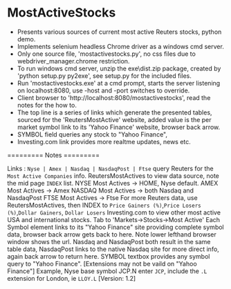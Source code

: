 # MostActiveStocks
- Presents various sources of current most active Reuters stocks, python demo.
- Implements selenium headless Chrome driver as a windows cmd server. 
- Only one source file, 'mostactivestocks.py', no css files due to webdriver_manager.chrome restriction.
- To run windows cmd server, unzip the exe\dist.zip package, created by 'python setup.py py2exe', see setup.py for the included files.
- Run 'mostactivestocks.exe' at a cmd prompt, starts the server listening on localhost:8080, use -host and -port switches to override.
- Client browser to 'http://localhost:8080/mostactivestocks', read the notes for the how to.
- The top line is a series of links which generate the presented tables, sourced for the 'ReutersMostActive'
website, added value is the per market symbol link to its 'Yahoo Finance' website, browser back arrow.
- SYMBOL field queries any stock to "Yahoo Finance",  
- Investing.com link provides more realtme updates, news etc.

========= Notes =========

Links : `Nyse | Amex | Nasdaq | NasdaqPost | Ftse` query Reuters for the `Most Active Companies` info.
ReutersMostActives to view data source, note the mid page `INDEX` list.
NYSE Most Actives -> HOME, Nyse default.
AMEX Most Actives -> Amex
NASDAQ Most Actives -> both Nasdaq and NasdaqPost
FTSE Most Actives -> Ftse
For more Reuters data, use ReutersMostActives, then INDEX to `Price Gainers (%)`,`Price Losers (%)`,`Dollar Gainers`, `Dollar Losers`
Investing.com to view other most active USA and international stocks. Tab to 'Markets->Stocks->Most Active'
Each Symbol element links to its "Yahoo Finance" site providing complete symbol data, browser back arrow gets back to here.
Note lower lefthand browser window shows the url.
Nasdaq and NasdaqPost both result in the same table data, NasdaqPost links to the native Nasdaq site for more direct info, again back arrow to return here.
SYMBOL textbox provides any symbol query to "Yahoo Finance".
[Extensions may not be vaild on "Yahoo Finance"] Example, Nyse base symbol JCP.N enter `JCP`, include the `.L` extension for London, ie `LLOY.L`
[Version: 1.2]
